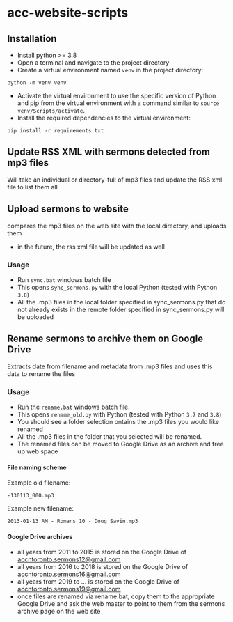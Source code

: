 # acc-website-scripts

## Installation

* Install python >= 3.8
* Open a terminal and navigate 
to the project directory
* Create a virtual environment 
named `venv` in the project directory:
```shell script
python -m venv venv
```
* Activate the virtual environment to 
use the specific version of Python and 
pip from the virtual environment with a 
command similar to `source venv/Scripts/activate`.
* Install the required dependencies to 
the virtual environment:
```shell script
pip install -r requirements.txt
```


## Update RSS XML with sermons detected from mp3 files
Will take an individual or directory-full of mp3 files and update the RSS xml file to list them all


## Upload sermons to website
compares the mp3 files on the web site with the local directory, and uploads them
* in the future, the rss xml file will be updated as well

### Usage
* Run `sync.bat` windows batch file
* This opens `sync_sermons.py` with the local Python (tested with Python `3.8`) 
* All the .mp3 files in the local folder specified in sync_sermons.py that do not already exists in the remote
folder specified in sync_sermons.py will be uploaded



## Rename sermons to archive them on Google Drive
Extracts date from filename and metadata from .mp3 files and uses this data to rename the files

### Usage
* Run the `rename.bat` windows batch file.
* This opens `rename_old.py` with Python (tested with Python `3.7` and `3.8`) 
* You should see a folder selection 
ontains the .mp3 files you would like renamed
* All the .mp3 files in the folder that you selected will be renamed.
* The renamed files can be moved to Google Drive as an archive and free up web space

#### File naming scheme
Example old filename:
```
-130113_000.mp3
```
Example new filename:
```
2013-01-13 AM - Romans 10 - Doug Savin.mp3
```

#### Google Drive archives
* all years from 2011 to 2015 is stored on the Google Drive of accntoronto.sermons12@gmail.com
* all years from 2016 to 2018 is stored on the Google Drive of accntoronto.sermons16@gmail.com
* all years from 2019 to ... is stored on the Google Drive of accntoronto.sermons19@gmail.com
* once files are renamed via rename.bat, copy them to the appropriate Google Drive and 
ask the web master to point to them from the sermons archive page on the web site

